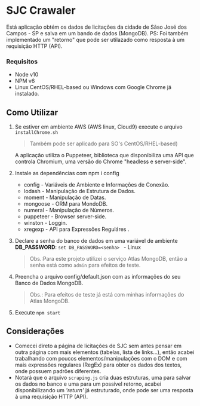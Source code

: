 # SJC Crawaler
Está aplicação obtém os dados de licitações da cidade de Sãso José dos Campos - SP e salva em um bando de dados (MongoDB).
PS: Foi também implementado um "retorno" que pode ser utilazado como resposta à um requisição HTTP (API).

### Requisitos
- Node v10
- NPM v6
- Linux CentOS/RHEL-based ou Windows com Google Chrome já instalado.

## Como Utilizar

 1. Se estiver em ambiente AWS (AWS linux, Cloud9) execute o arquivo
    `installChrome.sh` 
	 > Também pode ser aplicado para SO's CentOS/RHEL-based)
    
    A aplicação utiliza o Puppeteer, biblioteca que disponibiliza uma
    API que controla Chromium, uma versão do Chrome "headless e
    server-side".
2. Instale as dependências com npm i config
	- config - Variáveis de Ambiente e Informações de Conexão.
	- lodash - Manipulação de Estrutura de Dados.
	- moment - Manipulação de Datas.
	- mongoose - ORM para MondoDB.
	- numeral - Manipulação de Números.
	- puppeteer - Browser server-side.
	- winston - Loggin.
	- xregexp - API para Expressões Reguláres .
3. Declare a senha do banco de dados em uma variável de ambiente **DB_PASSWORD**:  `set DB_PASSWORD=<senha> ` - Linux
	> Obs.:Para este projeto utilizei o serviço Atlas MongoDB, então a senha está como `admin` para efeitos de teste.

4. Preencha o arquivo config/default.json com as informações do seu Banco de Dados MongoDB.
	> Obs.: Para efeitos de teste já está com minhas informações do Atlas MongoDB.
5. Execute `npm start`

## Considerações
- Comecei direto a página de licitações de SJC sem antes pensar em outra página com mais elementos (tabelas, lista de links...), então acabei trabalhando com poucos elementos/manipulações com o DOM e com mais expressões regulares (RegEx) para obter os dados dos textos, onde possuem padrões diferentes.
- Notará que o arquivo `scraping.js` cria duas estruturas, uma para salvar os dados no banco e uma para um possível retorno, acabei disponibilizando um *'return'* já estruturado, onde pode ser uma resposta à uma requisição HTTP (API).
